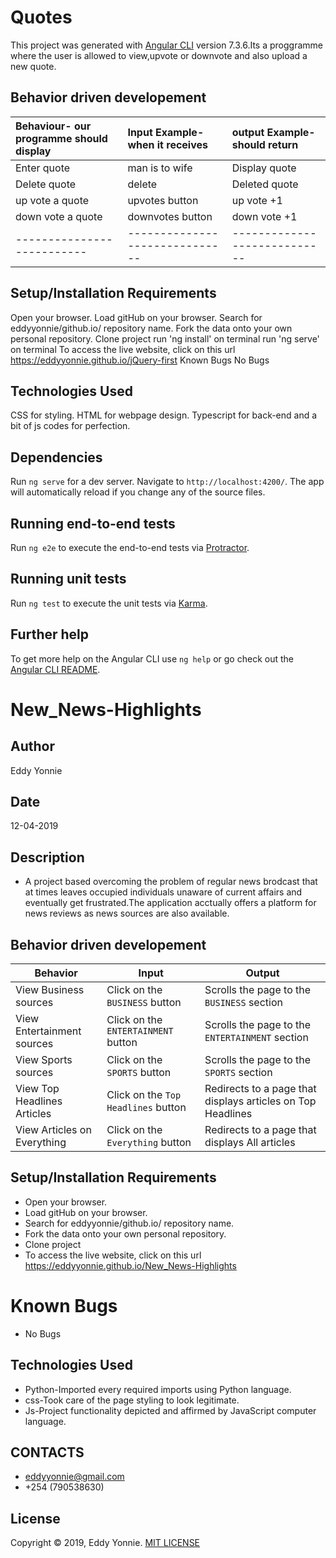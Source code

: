 # Quotes

This project was generated with [Angular CLI](https://github.com/angular/angular-cli) version 7.3.6.Its a proggramme where the user is allowed to view,upvote or downvote and also upload a new quote.

## Behavior driven developement
| Behaviour- our programme should display  | Input Example-when it receives|output Example-should return| 
| :--------------------------| :--------------------------   |:-------------------------- |
| Enter quote                | man is to wife                | Display quote              |
|Delete quote                | delete                        | Deleted quote              |
| up vote a quote            | upvotes button                | up vote  +1                |
| down vote a quote          | downvotes button              | down vote +1               |
|--------------------------  |------------------------------ |----------------------------|                     
## Setup/Installation Requirements
Open your browser.
Load gitHub on your browser.
Search for eddyyonnie/github.io/ repository name.
Fork the data onto your own personal repository.
Clone project
run 'ng install' on terminal
run 'ng serve' on terminal
To access the live website, click on this url https://eddyyonnie.github.io/jQuery-first
Known Bugs
No Bugs

## Technologies Used
CSS for styling. HTML for webpage design. Typescript for back-end and a bit of js codes for perfection.

## Dependencies
Run `ng serve` for a dev server. Navigate to `http://localhost:4200/`. The app will automatically reload if you change any of the source files.

## Running end-to-end tests

Run `ng e2e` to execute the end-to-end tests via [Protractor](http://www.protractortest.org/).

## Running unit tests

Run `ng test` to execute the unit tests via [Karma](https://karma-runner.github.io).

## Further help

To get more help on the Angular CLI use `ng help` or go check out the [Angular CLI README](https://github.com/angular/angular-cli/blob/master/README.md).

<!-- from here
from here 
from here -->

# New_News-Highlights
## Author

Eddy Yonnie 

## Date 

12-04-2019

## Description

* A project based overcoming the problem of regular news brodcast that at times leaves occupied individuals unaware of current affairs and eventually get frustrated.The application acctually offers a platform for news reviews as news sources are also available.

## Behavior driven developement
| Behavior            | Input                         | Output                        | 
| ------------------- | ----------------------------- | ----------------------------- |
| View Business sources | Click on the `BUSINESS` button | Scrolls the page to the `BUSINESS` section |
| View Entertainment sources | Click on the `ENTERTAINMENT` button | Scrolls the page to the `ENTERTAINMENT` section |
| View Sports sources | Click on the `SPORTS` button | Scrolls the page to the `SPORTS` section |
| View Top Headlines Articles | Click on the `Top Headlines` button | Redirects to a page that displays articles on Top Headlines |
| View Articles on Everything | Click on the `Everything` button | Redirects to a page that displays All articles |



## Setup/Installation Requirements
* Open your browser.
* Load gitHub on your browser.
* Search for eddyyonnie/github.io/ repository name.
* Fork the data onto your own personal repository.
* Clone project
* To access the live website, click on this url https://eddyyonnie.github.io/New_News-Highlights

# Known Bugs
* No Bugs


## Technologies Used
* Python-Imported every required imports using Python language.
* css-Took care of the page styling to look legitimate.
* Js-Project functionality depicted and affirmed by JavaScript computer language.

## CONTACTS
 * eddyyonnie@gmail.com
 * +254 (790538630)

## License
Copyright © 2019, Eddy Yonnie. [MIT LICENSE](LICENSE)